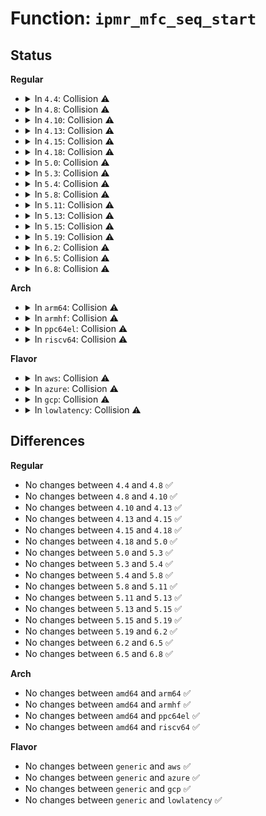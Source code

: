 # Function: <code>ipmr_mfc_seq_start</code>

## Status
<b>Regular</b>
<ul>
<li>
<details>
<summary>In <code>4.4</code>: Collision ⚠️</summary>

```c
void *ipmr_mfc_seq_start(struct seq_file *seq, loff_t *pos);
```

**Collision:** Static-Static Collision

**Inline:** No

**Transformation:** False

**Instances:**

```
In net/ipv4/ipmr.c (ffffffff817a7b60)
Location: net/ipv4/ipmr.c:2561
Inline: False
```
```
In net/ipv6/ip6mr.c (ffffffff817f8920)
Location: net/ipv6/ip6mr.c:487
Inline: False
```
**Symbols:**

```
ffffffff817a7b60-ffffffff817a7bb9: ipmr_mfc_seq_start (STB_LOCAL)
ffffffff817f8920-ffffffff817f8991: ipmr_mfc_seq_start (STB_LOCAL)
```
</details>
</li>
<li>
<details>
<summary>In <code>4.8</code>: Collision ⚠️</summary>

```c
void *ipmr_mfc_seq_start(struct seq_file *seq, loff_t *pos);
```

**Collision:** Static-Static Collision

**Inline:** No

**Transformation:** False

**Instances:**

```
In net/ipv4/ipmr.c (ffffffff81815840)
Location: net/ipv4/ipmr.c:2616
Inline: False
```
```
In net/ipv6/ip6mr.c (ffffffff81868110)
Location: net/ipv6/ip6mr.c:487
Inline: False
```
**Symbols:**

```
ffffffff81815840-ffffffff8181589a: ipmr_mfc_seq_start (STB_LOCAL)
ffffffff81868110-ffffffff8186818e: ipmr_mfc_seq_start (STB_LOCAL)
```
</details>
</li>
<li>
<details>
<summary>In <code>4.10</code>: Collision ⚠️</summary>

```c
void *ipmr_mfc_seq_start(struct seq_file *seq, loff_t *pos);
```

**Collision:** Static-Static Collision

**Inline:** No

**Transformation:** False

**Instances:**

```
In net/ipv4/ipmr.c (ffffffff81847000)
Location: net/ipv4/ipmr.c:2627
Inline: False
```
```
In net/ipv6/ip6mr.c (ffffffff8189af70)
Location: net/ipv6/ip6mr.c:487
Inline: False
```
**Symbols:**

```
ffffffff81847000-ffffffff81847054: ipmr_mfc_seq_start (STB_LOCAL)
ffffffff8189af70-ffffffff8189afe8: ipmr_mfc_seq_start (STB_LOCAL)
```
</details>
</li>
<li>
<details>
<summary>In <code>4.13</code>: Collision ⚠️</summary>

```c
void *ipmr_mfc_seq_start(struct seq_file *seq, loff_t *pos);
```

**Collision:** Static-Static Collision

**Inline:** No

**Transformation:** False

**Instances:**

```
In net/ipv4/ipmr.c (ffffffff81868a50)
Location: net/ipv4/ipmr.c:2921
Inline: False
```
```
In net/ipv6/ip6mr.c (ffffffff818c0fe0)
Location: net/ipv6/ip6mr.c:488
Inline: False
```
**Symbols:**

```
ffffffff81868a50-ffffffff81868aa5: ipmr_mfc_seq_start (STB_LOCAL)
ffffffff818c0fe0-ffffffff818c104c: ipmr_mfc_seq_start (STB_LOCAL)
```
</details>
</li>
<li>
<details>
<summary>In <code>4.15</code>: Collision ⚠️</summary>

```c
void *ipmr_mfc_seq_start(struct seq_file *seq, loff_t *pos);
```

**Collision:** Static-Static Collision

**Inline:** No

**Transformation:** False

**Instances:**

```
In net/ipv4/ipmr.c (ffffffff818e8e30)
Location: net/ipv4/ipmr.c:3086
Inline: False
```
```
In net/ipv6/ip6mr.c (ffffffff81944200)
Location: net/ipv6/ip6mr.c:487
Inline: False
```
**Symbols:**

```
ffffffff818e8e30-ffffffff818e8e85: ipmr_mfc_seq_start (STB_LOCAL)
ffffffff81944200-ffffffff81944274: ipmr_mfc_seq_start (STB_LOCAL)
```
</details>
</li>
<li>
<details>
<summary>In <code>4.18</code>: Collision ⚠️</summary>

```c
void *ipmr_mfc_seq_start(struct seq_file *seq, loff_t *pos);
```

**Collision:** Static-Static Collision

**Inline:** No

**Transformation:** False

**Instances:**

```
In net/ipv4/ipmr.c (ffffffff8193f560)
Location: net/ipv4/ipmr.c:2832
Inline: False
```
```
In net/ipv6/ip6mr.c (ffffffff8199d010)
Location: net/ipv6/ip6mr.c:448
Inline: False
```
**Symbols:**

```
ffffffff8193f560-ffffffff8193f5ba: ipmr_mfc_seq_start (STB_LOCAL)
ffffffff8199d010-ffffffff8199d091: ipmr_mfc_seq_start (STB_LOCAL)
```
</details>
</li>
<li>
<details>
<summary>In <code>5.0</code>: Collision ⚠️</summary>

```c
void *ipmr_mfc_seq_start(struct seq_file *seq, loff_t *pos);
```

**Collision:** Static-Static Collision

**Inline:** No

**Transformation:** False

**Instances:**

```
In net/ipv4/ipmr.c (ffffffff8196f300)
Location: net/ipv4/ipmr.c:2905
Inline: False
```
```
In net/ipv6/ip6mr.c (ffffffff819d3b70)
Location: net/ipv6/ip6mr.c:458
Inline: False
```
**Symbols:**

```
ffffffff8196f300-ffffffff8196f35a: ipmr_mfc_seq_start (STB_LOCAL)
ffffffff819d3b70-ffffffff819d3bf1: ipmr_mfc_seq_start (STB_LOCAL)
```
</details>
</li>
<li>
<details>
<summary>In <code>5.3</code>: Collision ⚠️</summary>

```c
void *ipmr_mfc_seq_start(struct seq_file *seq, loff_t *pos);
```

**Collision:** Static-Static Collision

**Inline:** No

**Transformation:** False

**Instances:**

```
In net/ipv4/ipmr.c (ffffffff819d89f0)
Location: net/ipv4/ipmr.c:2968
Inline: False
```
```
In net/ipv6/ip6mr.c (ffffffff81a42bf0)
Location: net/ipv6/ip6mr.c:453
Inline: False
```
**Symbols:**

```
ffffffff819d89f0-ffffffff819d8a4a: ipmr_mfc_seq_start (STB_LOCAL)
ffffffff81a42bf0-ffffffff81a42c6a: ipmr_mfc_seq_start (STB_LOCAL)
```
</details>
</li>
<li>
<details>
<summary>In <code>5.4</code>: Collision ⚠️</summary>

```c
void *ipmr_mfc_seq_start(struct seq_file *seq, loff_t *pos);
```

**Collision:** Static-Static Collision

**Inline:** No

**Transformation:** False

**Instances:**

```
In net/ipv4/ipmr.c (ffffffff81a0f830)
Location: net/ipv4/ipmr.c:2969
Inline: False
```
```
In net/ipv6/ip6mr.c (ffffffff81a79850)
Location: net/ipv6/ip6mr.c:453
Inline: False
```
**Symbols:**

```
ffffffff81a0f830-ffffffff81a0f8aa: ipmr_mfc_seq_start (STB_LOCAL)
ffffffff81a79850-ffffffff81a798ca: ipmr_mfc_seq_start (STB_LOCAL)
```
</details>
</li>
<li>
<details>
<summary>In <code>5.8</code>: Collision ⚠️</summary>

```c
void *ipmr_mfc_seq_start(struct seq_file *seq, loff_t *pos);
```

**Collision:** Static-Static Collision

**Inline:** No

**Transformation:** False

**Instances:**

```
In net/ipv4/ipmr.c (ffffffff81b00810)
Location: net/ipv4/ipmr.c:2937
Inline: False
```
```
In net/ipv6/ip6mr.c (ffffffff81b73a80)
Location: net/ipv6/ip6mr.c:457
Inline: False
```
**Symbols:**

```
ffffffff81b00810-ffffffff81b0088a: ipmr_mfc_seq_start (STB_LOCAL)
ffffffff81b73a80-ffffffff81b73afa: ipmr_mfc_seq_start (STB_LOCAL)
```
</details>
</li>
<li>
<details>
<summary>In <code>5.11</code>: Collision ⚠️</summary>

```c
void *ipmr_mfc_seq_start(struct seq_file *seq, loff_t *pos);
```

**Collision:** Static-Static Collision

**Inline:** No

**Transformation:** False

**Instances:**

```
In net/ipv4/ipmr.c (ffffffff81b0e8f0)
Location: net/ipv4/ipmr.c:2946
Inline: False
```
```
In net/ipv6/ip6mr.c (ffffffff81b827f0)
Location: net/ipv6/ip6mr.c:457
Inline: False
```
**Symbols:**

```
ffffffff81b0e8f0-ffffffff81b0e96a: ipmr_mfc_seq_start (STB_LOCAL)
ffffffff81b827f0-ffffffff81b8286a: ipmr_mfc_seq_start (STB_LOCAL)
```
</details>
</li>
<li>
<details>
<summary>In <code>5.13</code>: Collision ⚠️</summary>

```c
void *ipmr_mfc_seq_start(struct seq_file *seq, loff_t *pos);
```

**Collision:** Static-Static Collision

**Inline:** No

**Transformation:** False

**Instances:**

```
In net/ipv4/ipmr.c (ffffffff81afc5e0)
Location: net/ipv4/ipmr.c:2946
Inline: False
```
```
In net/ipv6/ip6mr.c (ffffffff81b71450)
Location: net/ipv6/ip6mr.c:457
Inline: False
```
**Symbols:**

```
ffffffff81afc5e0-ffffffff81afc65a: ipmr_mfc_seq_start (STB_LOCAL)
ffffffff81b71450-ffffffff81b714ca: ipmr_mfc_seq_start (STB_LOCAL)
```
</details>
</li>
<li>
<details>
<summary>In <code>5.15</code>: Collision ⚠️</summary>

```c
void *ipmr_mfc_seq_start(struct seq_file *seq, loff_t *pos);
```

**Collision:** Static-Static Collision

**Inline:** No

**Transformation:** False

**Instances:**

```
In net/ipv4/ipmr.c (ffffffff81bbdcd0)
Location: net/ipv4/ipmr.c:2948
Inline: False
```
```
In net/ipv6/ip6mr.c (ffffffff81c3b8a0)
Location: net/ipv6/ip6mr.c:459
Inline: False
```
**Symbols:**

```
ffffffff81bbdcd0-ffffffff81bbdd4a: ipmr_mfc_seq_start (STB_LOCAL)
ffffffff81c3b8a0-ffffffff81c3b91a: ipmr_mfc_seq_start (STB_LOCAL)
```
</details>
</li>
<li>
<details>
<summary>In <code>5.19</code>: Collision ⚠️</summary>

```c
void *ipmr_mfc_seq_start(struct seq_file *seq, loff_t *pos);
```

**Collision:** Static-Static Collision

**Inline:** No

**Transformation:** False

**Instances:**

```
In net/ipv4/ipmr.c (ffffffff81d525e0)
Location: net/ipv4/ipmr.c:2942
Inline: False
```
```
In net/ipv6/ip6mr.c (ffffffff81dd9a10)
Location: net/ipv6/ip6mr.c:452
Inline: False
```
**Symbols:**

```
ffffffff81d525e0-ffffffff81d5267b: ipmr_mfc_seq_start (STB_LOCAL)
ffffffff81dd9a10-ffffffff81dd9aab: ipmr_mfc_seq_start (STB_LOCAL)
```
</details>
</li>
<li>
<details>
<summary>In <code>6.2</code>: Collision ⚠️</summary>

```c
void *ipmr_mfc_seq_start(struct seq_file *seq, loff_t *pos);
```

**Collision:** Static-Static Collision

**Inline:** No

**Transformation:** False

**Instances:**

```
In net/ipv4/ipmr.c (ffffffff81f1c8d0)
Location: net/ipv4/ipmr.c:2954
Inline: False
```
```
In net/ipv6/ip6mr.c (ffffffff81fab680)
Location: net/ipv6/ip6mr.c:463
Inline: False
```
**Symbols:**

```
ffffffff81f1c8d0-ffffffff81f1c96b: ipmr_mfc_seq_start (STB_LOCAL)
ffffffff81fab680-ffffffff81fab71b: ipmr_mfc_seq_start (STB_LOCAL)
```
</details>
</li>
<li>
<details>
<summary>In <code>6.5</code>: Collision ⚠️</summary>

```c
void *ipmr_mfc_seq_start(struct seq_file *seq, loff_t *pos);
```

**Collision:** Static-Static Collision

**Inline:** No

**Transformation:** False

**Instances:**

```
In net/ipv4/ipmr.c (ffffffff81f7c3b0)
Location: net/ipv4/ipmr.c:2969
Inline: False
```
```
In net/ipv6/ip6mr.c (ffffffff8200be20)
Location: net/ipv6/ip6mr.c:463
Inline: False
```
**Symbols:**

```
ffffffff81f7c3b0-ffffffff81f7c44b: ipmr_mfc_seq_start (STB_LOCAL)
ffffffff8200be20-ffffffff8200bebb: ipmr_mfc_seq_start (STB_LOCAL)
```
</details>
</li>
<li>
<details>
<summary>In <code>6.8</code>: Collision ⚠️</summary>

```c
void *ipmr_mfc_seq_start(struct seq_file *seq, loff_t *pos);
```

**Collision:** Static-Static Collision

**Inline:** No

**Transformation:** False

**Instances:**

```
In net/ipv4/ipmr.c (ffffffff82042aa0)
Location: net/ipv4/ipmr.c:2967
Inline: False
```
```
In net/ipv6/ip6mr.c (ffffffff820dadf0)
Location: net/ipv6/ip6mr.c:463
Inline: False
```
**Symbols:**

```
ffffffff82042aa0-ffffffff82042b3b: ipmr_mfc_seq_start (STB_LOCAL)
ffffffff820dadf0-ffffffff820dae8b: ipmr_mfc_seq_start (STB_LOCAL)
```
</details>
</li>
</ul>
<b>Arch</b>
<ul>
<li>
<details>
<summary>In <code>arm64</code>: Collision ⚠️</summary>

```c
void *ipmr_mfc_seq_start(struct seq_file *seq, loff_t *pos);
```

**Collision:** Static-Static Collision

**Inline:** No

**Transformation:** False

**Instances:**

```
In net/ipv4/ipmr.c (ffff800010cc9710)
Location: net/ipv4/ipmr.c:2969
Inline: False
```
```
In net/ipv6/ip6mr.c (ffff800010d42c38)
Location: net/ipv6/ip6mr.c:453
Inline: False
```
**Symbols:**

```
ffff800010cc9710-ffff800010cc97b8: ipmr_mfc_seq_start (STB_LOCAL)
ffff800010d42c38-ffff800010d42ce0: ipmr_mfc_seq_start (STB_LOCAL)
```
</details>
</li>
<li>
<details>
<summary>In <code>armhf</code>: Collision ⚠️</summary>

```c
void *ipmr_mfc_seq_start(struct seq_file *seq, loff_t *pos);
```

**Collision:** Static-Static Collision

**Inline:** No

**Transformation:** False

**Instances:**

```
In net/ipv4/ipmr.c (c0dd4e40)
Location: net/ipv4/ipmr.c:2969
Inline: False
```
```
In net/ipv6/ip6mr.c (c0e459f4)
Location: net/ipv6/ip6mr.c:453
Inline: False
```
**Symbols:**

```
c0dd4e40-c0dd4edc: ipmr_mfc_seq_start (STB_LOCAL)
c0e459f4-c0e45a90: ipmr_mfc_seq_start (STB_LOCAL)
```
</details>
</li>
<li>
<details>
<summary>In <code>ppc64el</code>: Collision ⚠️</summary>

```c
void *ipmr_mfc_seq_start(struct seq_file *seq, loff_t *pos);
```

**Collision:** Static-Static Collision

**Inline:** No

**Transformation:** False

**Instances:**

```
In net/ipv4/ipmr.c (c000000000de7530)
Location: net/ipv4/ipmr.c:2969
Inline: False
```
```
In net/ipv6/ip6mr.c (c000000000e78210)
Location: net/ipv6/ip6mr.c:453
Inline: False
```
**Symbols:**

```
c000000000de7530-c000000000de75e8: ipmr_mfc_seq_start (STB_LOCAL)
c000000000e78210-c000000000e782c8: ipmr_mfc_seq_start (STB_LOCAL)
```
</details>
</li>
<li>
<details>
<summary>In <code>riscv64</code>: Collision ⚠️</summary>

```c
void *ipmr_mfc_seq_start(struct seq_file *seq, loff_t *pos);
```

**Collision:** Static-Static Collision

**Inline:** No

**Transformation:** False

**Instances:**

```
In net/ipv4/ipmr.c (ffffffe00081e200)
Location: net/ipv4/ipmr.c:2969
Inline: False
```
```
In net/ipv6/ip6mr.c (ffffffe00087e6f2)
Location: net/ipv6/ip6mr.c:453
Inline: False
```
**Symbols:**

```
ffffffe00081e200-ffffffe00081e28a: ipmr_mfc_seq_start (STB_LOCAL)
ffffffe00087e6f2-ffffffe00087e782: ipmr_mfc_seq_start (STB_LOCAL)
```
</details>
</li>
</ul>
<b>Flavor</b>
<ul>
<li>
<details>
<summary>In <code>aws</code>: Collision ⚠️</summary>

```c
void *ipmr_mfc_seq_start(struct seq_file *seq, loff_t *pos);
```

**Collision:** Static-Static Collision

**Inline:** No

**Transformation:** False

**Instances:**

```
In net/ipv4/ipmr.c (ffffffff819af280)
Location: net/ipv4/ipmr.c:2969
Inline: False
```
```
In net/ipv6/ip6mr.c (ffffffff81a18ee0)
Location: net/ipv6/ip6mr.c:453
Inline: False
```
**Symbols:**

```
ffffffff819af280-ffffffff819af2da: ipmr_mfc_seq_start (STB_LOCAL)
ffffffff81a18ee0-ffffffff81a18f5a: ipmr_mfc_seq_start (STB_LOCAL)
```
</details>
</li>
<li>
<details>
<summary>In <code>azure</code>: Collision ⚠️</summary>

```c
void *ipmr_mfc_seq_start(struct seq_file *seq, loff_t *pos);
```

**Collision:** Static-Static Collision

**Inline:** No

**Transformation:** False

**Instances:**

```
In net/ipv4/ipmr.c (ffffffff8196b8b0)
Location: net/ipv4/ipmr.c:2969
Inline: False
```
```
In net/ipv6/ip6mr.c (ffffffff819d5ca0)
Location: net/ipv6/ip6mr.c:453
Inline: False
```
**Symbols:**

```
ffffffff8196b8b0-ffffffff8196b90a: ipmr_mfc_seq_start (STB_LOCAL)
ffffffff819d5ca0-ffffffff819d5d1a: ipmr_mfc_seq_start (STB_LOCAL)
```
</details>
</li>
<li>
<details>
<summary>In <code>gcp</code>: Collision ⚠️</summary>

```c
void *ipmr_mfc_seq_start(struct seq_file *seq, loff_t *pos);
```

**Collision:** Static-Static Collision

**Inline:** No

**Transformation:** False

**Instances:**

```
In net/ipv4/ipmr.c (ffffffff81a19b20)
Location: net/ipv4/ipmr.c:2969
Inline: False
```
```
In net/ipv6/ip6mr.c (ffffffff81a83960)
Location: net/ipv6/ip6mr.c:453
Inline: False
```
**Symbols:**

```
ffffffff81a19b20-ffffffff81a19b7a: ipmr_mfc_seq_start (STB_LOCAL)
ffffffff81a83960-ffffffff81a839da: ipmr_mfc_seq_start (STB_LOCAL)
```
</details>
</li>
<li>
<details>
<summary>In <code>lowlatency</code>: Collision ⚠️</summary>

```c
void *ipmr_mfc_seq_start(struct seq_file *seq, loff_t *pos);
```

**Collision:** Static-Static Collision

**Inline:** No

**Transformation:** False

**Instances:**

```
In net/ipv4/ipmr.c (ffffffff81a24910)
Location: net/ipv4/ipmr.c:2969
Inline: False
```
```
In net/ipv6/ip6mr.c (ffffffff81a902e0)
Location: net/ipv6/ip6mr.c:453
Inline: False
```
**Symbols:**

```
ffffffff81a24910-ffffffff81a2498a: ipmr_mfc_seq_start (STB_LOCAL)
ffffffff81a902e0-ffffffff81a9035a: ipmr_mfc_seq_start (STB_LOCAL)
```
</details>
</li>
</ul>

## Differences
<b>Regular</b>
<ul>
<li>
No changes between <code>4.4</code> and <code>4.8</code> ✅
</li>
<li>
No changes between <code>4.8</code> and <code>4.10</code> ✅
</li>
<li>
No changes between <code>4.10</code> and <code>4.13</code> ✅
</li>
<li>
No changes between <code>4.13</code> and <code>4.15</code> ✅
</li>
<li>
No changes between <code>4.15</code> and <code>4.18</code> ✅
</li>
<li>
No changes between <code>4.18</code> and <code>5.0</code> ✅
</li>
<li>
No changes between <code>5.0</code> and <code>5.3</code> ✅
</li>
<li>
No changes between <code>5.3</code> and <code>5.4</code> ✅
</li>
<li>
No changes between <code>5.4</code> and <code>5.8</code> ✅
</li>
<li>
No changes between <code>5.8</code> and <code>5.11</code> ✅
</li>
<li>
No changes between <code>5.11</code> and <code>5.13</code> ✅
</li>
<li>
No changes between <code>5.13</code> and <code>5.15</code> ✅
</li>
<li>
No changes between <code>5.15</code> and <code>5.19</code> ✅
</li>
<li>
No changes between <code>5.19</code> and <code>6.2</code> ✅
</li>
<li>
No changes between <code>6.2</code> and <code>6.5</code> ✅
</li>
<li>
No changes between <code>6.5</code> and <code>6.8</code> ✅
</li>
</ul>
<b>Arch</b>
<ul>
<li>
No changes between <code>amd64</code> and <code>arm64</code> ✅
</li>
<li>
No changes between <code>amd64</code> and <code>armhf</code> ✅
</li>
<li>
No changes between <code>amd64</code> and <code>ppc64el</code> ✅
</li>
<li>
No changes between <code>amd64</code> and <code>riscv64</code> ✅
</li>
</ul>
<b>Flavor</b>
<ul>
<li>
No changes between <code>generic</code> and <code>aws</code> ✅
</li>
<li>
No changes between <code>generic</code> and <code>azure</code> ✅
</li>
<li>
No changes between <code>generic</code> and <code>gcp</code> ✅
</li>
<li>
No changes between <code>generic</code> and <code>lowlatency</code> ✅
</li>
</ul>
